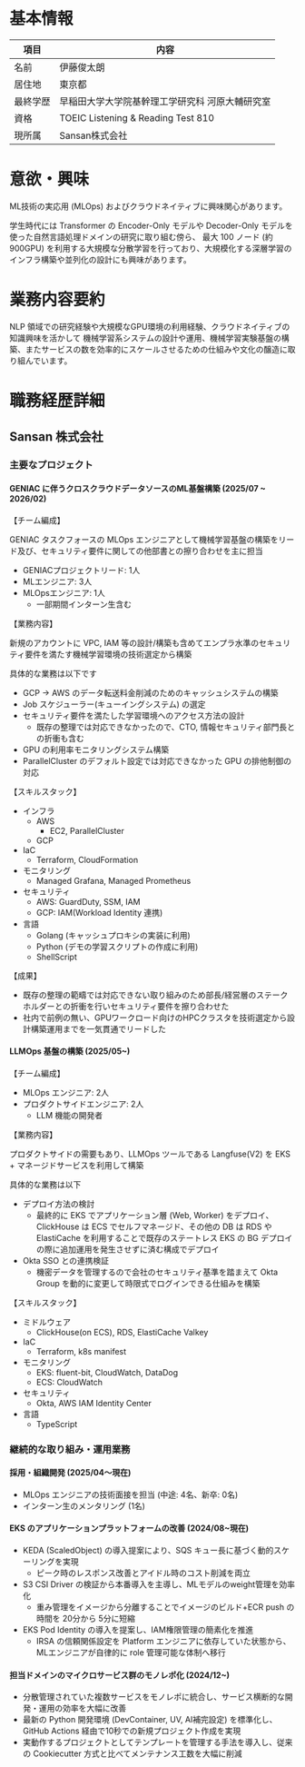 # 基本情報

| 項目     | 内容                                            |
| -------- | ----------------------------------------------- |
| 名前     | 伊藤俊太朗                                      |
| 居住地   | 東京都                                          |
| 最終学歴 | 早稲田大学大学院基幹理工学研究科 河原大輔研究室 |
| 資格     | TOEIC Listening & Reading Test 810              |
| 現所属   | Sansan株式会社                                  |

# 意欲・興味

ML技術の実応用 (MLOps) およびクラウドネイティブに興味関心があります。

学生時代には Transformer の Encoder-Only モデルや Decoder-Only モデルを使った自然言語処理ドメインの研究に取り組む傍ら、
最大 100 ノード (約900GPU) を利用する大規模な分散学習を行っており、大規模化する深層学習のインフラ構築や並列化の設計にも興味があります。

# 業務内容要約

NLP 領域での研究経験や大規模なGPU環境の利用経験、クラウドネイティブの知識興味を活かして
機械学習系システムの設計や運用、機械学習実験基盤の構築、またサービスの数を効率的にスケールさせるための仕組みや文化の醸造に取り組んでいます。

# 職務経歴詳細

## Sansan 株式会社

### 主要なプロジェクト

#### GENIAC に伴うクロスクラウドデータソースのML基盤構築 (2025/07 ~ 2026/02)

【チーム編成】

GENIAC タスクフォースの MLOps エンジニアとして機械学習基盤の構築をリード及び、セキュリティ要件に関しての他部書との擦り合わせを主に担当

- GENIACプロジェクトリード: 1人
- MLエンジニア: 3人
- MLOpsエンジニア: 1人
  - 一部期間インターン生含む

【業務内容】

新規のアカウントに VPC, IAM 等の設計/構築も含めてエンプラ水準のセキュリティ要件を満たす機械学習環境の技術選定から構築

具体的な業務は以下です
- GCP -> AWS のデータ転送料金削減のためのキャッシュシステムの構築
- Job スケジューラー(キューイングシステム) の選定
- セキュリティ要件を満たした学習環境へのアクセス方法の設計
  - 既存の整理では対応できなかったので、CTO, 情報セキュリティ部門長との折衝も含む
- GPU の利用率モニタリングシステム構築
- ParallelCluster のデフォルト設定では対応できなかった GPU の排他制御の対応

【スキルスタック】

- インフラ
  - AWS
    - EC2, ParallelCluster
  - GCP
- IaC
  - Terraform, CloudFormation
- モニタリング
  - Managed Grafana, Managed Prometheus
- セキュリティ
  - AWS: GuardDuty, SSM, IAM
  - GCP: IAM(Workload Identity 連携)
- 言語
  - Golang (キャッシュプロキシの実装に利用)
  - Python (デモの学習スクリプトの作成に利用)
  - ShellScript

【成果】

- 既存の整理の範疇では対応できない取り組みのため部長/経営層のステークホルダーとの折衝を行いセキュリティ要件を擦り合わせた
- 社内で前例の無い、GPUワークロード向けのHPCクラスタを技術選定から設計構築運用までを一気貫通でリードした
<!-- - GCS -> AWS のデータ転送料金を N% 削減した -->
<!-- - 期間中のGPU利用率 N% を達成した -->

#### LLMOps 基盤の構築 (2025/05~)

【チーム編成】

- MLOps エンジニア: 2人
- プロダクトサイドエンジニア: 2人
  - LLM 機能の開発者

【業務内容】

プロダクトサイドの需要もあり、LLMOps ツールである Langfuse(V2) を EKS + マネージドサービスを利用して構築

具体的な業務は以下
- デプロイ方法の検討
  - 最終的に EKS でアプリケーション層 (Web, Worker) をデプロイ、ClickHouse は ECS でセルフマネージド、その他の DB は RDS や ElastiCache を利用することで既存のステートレス EKS の BG デプロイの際に追加運用を発生させずに済む構成でデプロイ
- Okta SSO との連携検証
  - 機密データを管理するので会社のセキュリティ基準を踏まえて Okta Group を動的に変更して時限式でログインできる仕組みを構築

【スキルスタック】
- ミドルウェア
  - ClickHouse(on ECS), RDS, ElastiCache Valkey
- IaC
  - Terraform, k8s manifest
- モニタリング
  - EKS: fluent-bit, CloudWatch, DataDog
  - ECS: CloudWatch
- セキュリティ
  - Okta, AWS IAM Identity Center
- 言語
  - TypeScript

### 継続的な取り組み・運用業務

#### 採用・組織開発 (2025/04〜現在)
- MLOps エンジニアの技術面接を担当 (中途: 4名、新卒: 0名)
- インターン生のメンタリング (1名)

#### EKS のアプリケーションプラットフォームの改善 (2024/08~現在)
- KEDA (ScaledObject) の導入提案により、SQS キュー長に基づく動的スケーリングを実現
  - ピーク時のレスポンス改善とアイドル時のコスト削減を両立
- S3 CSI Driver の検証から本番導入を主導し、MLモデルのweight管理を効率化
  - 重み管理をイメージから分離することでイメージのビルド+ECR push の時間を 20分から 5分に短縮
- EKS Pod Identity の導入を提案し、IAM権限管理の簡素化を推進
  - IRSA の信頼関係設定を Platform エンジニアに依存していた状態から、MLエンジニアが自律的に role 管理可能な体制へ移行

#### 担当ドメインのマイクロサービス群のモノレポ化 (2024/12~)
- 分散管理されていた複数サービスをモノレポに統合し、サービス横断的な開発・運用の効率を大幅に改善
- 最新の Python 開発環境 (DevContainer, UV, AI補完設定) を標準化し、GitHub Actions 経由で10秒での新規プロジェクト作成を実現
- 実動作するプロジェクトとしてテンプレートを管理する手法を導入し、従来の Cookiecutter 方式と比べてメンテナンス工数を大幅に削減